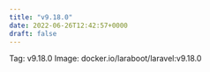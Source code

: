 ```yaml
---
title: "v9.18.0"
date: 2022-06-26T12:42:57+0000
draft: false
---
```


Tag: v9.18.0
Image: docker.io/laraboot/laravel:v9.18.0
